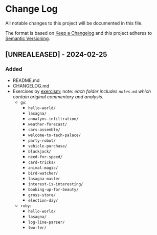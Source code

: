 # Change Log
All notable changes to this project will be documented in this file.
 
The format is based on [Keep a Changelog](http://keepachangelog.com/)
and this project adheres to [Semantic Versioning](http://semver.org/).
 
## [UNREALEASED] - 2024-02-25
### Added
- README.md
- CHANGELOG.md
- Exercises by [exercism](https://exercism.org); note: _each folder includes `notes.md` which contain original commentary and analysis._
    - `go`:
        - `hello-world/`
        - `lasagna/`
        - `annalyns-infiltration/`
        - `weather-forecast/`
        - `cars-assemble/`
        - `welcome-to-tech-palace/`
        - `party-robot/` 
        - `vehicle-purchase/`
        - `blackjack/`
        - `need-for-speed/`
        - `card-tricks/`
        - `animal-magic/`
        - `bird-watcher/`
        - `lasagna-master`
        - `interest-is-interesting/`
        - `booking-up-for-beauty/`
        - `gross-store/`
        - `election-day/`
    - `ruby`: 
        - `hello-world/`
        - `lasagna/`
        - `log-line-parser/`
        - `two-fer/`
    
